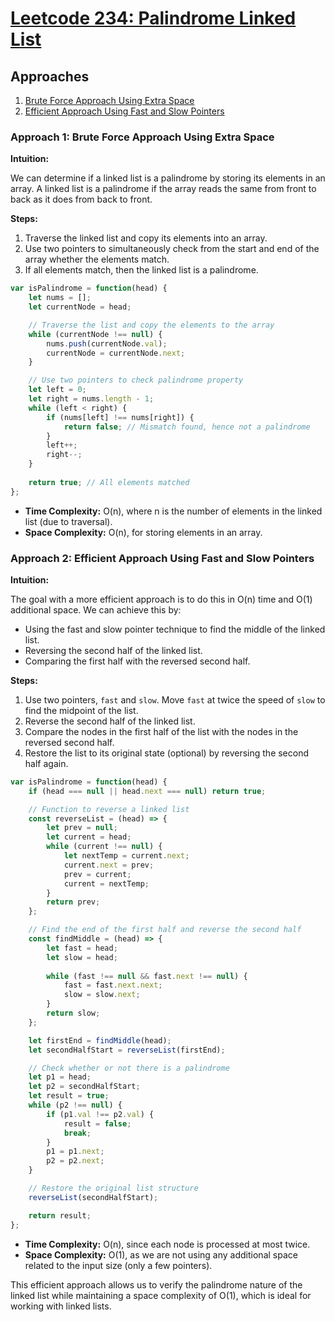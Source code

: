 # [Leetcode 234: Palindrome Linked List](https://leetcode.com/problems/palindrome-linked-list/)

## Approaches
1. [Brute Force Approach Using Extra Space](#brute-force-approach)
2. [Efficient Approach Using Fast and Slow Pointers](#efficient-approach)

### Approach 1: Brute Force Approach Using Extra Space

**Intuition:**

We can determine if a linked list is a palindrome by storing its elements in an array. A linked list is a palindrome if the array reads the same from front to back as it does from back to front.

**Steps:**
1. Traverse the linked list and copy its elements into an array.
2. Use two pointers to simultaneously check from the start and end of the array whether the elements match.
3. If all elements match, then the linked list is a palindrome.

```javascript
var isPalindrome = function(head) {
    let nums = [];
    let currentNode = head;

    // Traverse the list and copy the elements to the array
    while (currentNode !== null) {
        nums.push(currentNode.val);
        currentNode = currentNode.next;
    }

    // Use two pointers to check palindrome property
    let left = 0;
    let right = nums.length - 1;
    while (left < right) {
        if (nums[left] !== nums[right]) {
            return false; // Mismatch found, hence not a palindrome
        }
        left++;
        right--;
    }
    
    return true; // All elements matched
};
```

- **Time Complexity:** O(n), where n is the number of elements in the linked list (due to traversal).
- **Space Complexity:** O(n), for storing elements in an array.

### Approach 2: Efficient Approach Using Fast and Slow Pointers

**Intuition:**

The goal with a more efficient approach is to do this in O(n) time and O(1) additional space. We can achieve this by:
- Using the fast and slow pointer technique to find the middle of the linked list.
- Reversing the second half of the linked list.
- Comparing the first half with the reversed second half.

**Steps:**
1. Use two pointers, `fast` and `slow`. Move `fast` at twice the speed of `slow` to find the midpoint of the list.
2. Reverse the second half of the linked list.
3. Compare the nodes in the first half of the list with the nodes in the reversed second half.
4. Restore the list to its original state (optional) by reversing the second half again.

```javascript
var isPalindrome = function(head) {
    if (head === null || head.next === null) return true;

    // Function to reverse a linked list
    const reverseList = (head) => {
        let prev = null;
        let current = head;
        while (current !== null) {
            let nextTemp = current.next;
            current.next = prev;
            prev = current;
            current = nextTemp;
        }
        return prev;
    };

    // Find the end of the first half and reverse the second half
    const findMiddle = (head) => {
        let fast = head;
        let slow = head;
        
        while (fast !== null && fast.next !== null) {
            fast = fast.next.next;
            slow = slow.next;
        }
        return slow;
    };

    let firstEnd = findMiddle(head);
    let secondHalfStart = reverseList(firstEnd);

    // Check whether or not there is a palindrome
    let p1 = head;
    let p2 = secondHalfStart;
    let result = true;
    while (p2 !== null) {
        if (p1.val !== p2.val) {
            result = false;
            break;
        }
        p1 = p1.next;
        p2 = p2.next;
    }

    // Restore the original list structure
    reverseList(secondHalfStart);

    return result;
};
```

- **Time Complexity:** O(n), since each node is processed at most twice.
- **Space Complexity:** O(1), as we are not using any additional space related to the input size (only a few pointers).

This efficient approach allows us to verify the palindrome nature of the linked list while maintaining a space complexity of O(1), which is ideal for working with linked lists.

